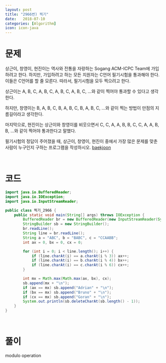```yaml
---
layout: post
title: "2966번) 찍기"
date:   2018-07-10
categories: [Algorithm]
icon: icon-java
---
```


# 문제
상근이, 창영이, 현진이는 역사와 전통을 자랑하는 Sogang ACM-ICPC Team에 가입하려고 한다. 하지만, 가입하려고 하는 모든 지원자는 C언어 필기시험을 통과해야 한다. 이들은 C언어를 할 줄 모른다. 따라서, 필기시험을 모두 찍으려고 한다.

상근이는 A, B, C, A, B, C, A, B, C, A, B, C, ...와 같이 찍어야 통과할 수 있다고 생각한다. 

하지만, 창영이는 B, A, B, C, B, A, B, C, B, A, B, C, ...와 같이 찍는 방법이 만점의 지름길이라고 생각한다.

마지막으로, 현진이는 상근이와 창영이를 비웃으면서 C, C, A, A, B, B, C, C, A, A, B, B, ...와 같이 찍어야 통과한다고 말했다.

필기시험의 정답이 주어졌을 때, 상근이, 창영이, 현진이 중에서 가장 많은 문제를 맞춘 사람이 누구인지 구하는 프로그램을 작성하시오. [baekjoon](https://www.acmicpc.net/problem/2966)

<br>

# 코드
```java
import java.io.BufferedReader;
import java.io.IOException;
import java.io.InputStreamReader;

public class 찍기_2966 {
    public static void main(String[] args) throws IOException {
        BufferedReader br = new BufferedReader(new InputStreamReader(System.in));
        StringBuilder sb = new StringBuilder();
        br.readLine();
        String line = br.readLine();
        String a = "ABC", b = "BABC", c = "CCAABB";
        int ax = 0, bx = 0, cx = 0;

        for (int i = 0; i < line.length(); i++) {
            if (line.charAt(i) == a.charAt(i % 3)) ax++;
            if (line.charAt(i) == b.charAt(i % 4)) bx++;
            if (line.charAt(i) == c.charAt(i % 6)) cx++;
        }

        int mx = Math.max(Math.max(ax, bx), cx);
        sb.append(mx + "\n");
        if (ax == mx) sb.append("Adrian" + "\n");
        if (bx == mx) sb.append("Bruno" + "\n");
        if (cx == mx) sb.append("Goran" + "\n");
        System.out.println(sb.deleteCharAt(sb.length() - 1));
    }
}
```

<br>

# 풀이
modulo operation
